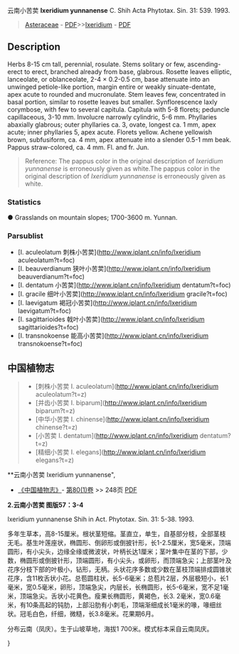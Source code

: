 云南小苦荬 **Ixeridium yunnanense** C. Shih Acta Phytotax. Sin. 31: 539. 1993.

> [Asteraceae](http://www.iplant.cn/info/Asteraceae?t=foc) - [PDF](http://www.iplant.cn/foc/pdf/Asteraceae.pdf)>>[Ixeridium](http://www.iplant.cn/info/Ixeridium?t=foc) - [PDF](http://www.iplant.cn/foc/pdf/Ixeridium.pdf)

## Description

Herbs 8-15 cm tall, perennial, rosulate. Stems solitary or few, ascending-erect to erect, branched already from base, glabrous. Rosette leaves elliptic, lanceolate, or oblanceolate, 2-4 × 0.2-0.5 cm, base attenuate into an unwinged petiole-like portion, margin entire or weakly sinuate-dentate, apex acute to rounded and mucronulate. Stem leaves few, concentrated in basal portion, similar to rosette leaves but smaller. Synflorescence laxly corymbose, with few to several capitula. Capitula with 5-8 florets; peduncle capillaceous, 3-10 mm. Involucre narrowly cylindric, 5-6 mm. Phyllaries abaxially glabrous; outer phyllaries ca. 3, ovate, longest ca. 1 mm, apex acute; inner phyllaries 5, apex acute. Florets yellow. Achene yellowish brown, subfusiform, ca. 4 mm, apex attenuate into a slender 0.5-1 mm beak. Pappus straw-colored, ca. 4 mm. Fl. and fr. Jun.


> Reference: 
> The pappus color in the original description of *Ixeridium yunnanense* is erroneously given as white.The pappus color in the original description of *Ixeridium yunnanense* is erroneously given as white.

### Statistics
● Grasslands on mountain slopes; 1700-3600 m. Yunnan.



### Parsublist

* [I.  aculeolatum  刺株小苦荬](http://www.iplant.cn/info/Ixeridium aculeolatum?t=foc)
* [I.  beauverdianum  狭叶小苦荬](http://www.iplant.cn/info/Ixeridium beauverdianum?t=foc)
* [I.  dentatum  小苦荬](http://www.iplant.cn/info/Ixeridium dentatum?t=foc)
* [I.  gracile  细叶小苦荬](http://www.iplant.cn/info/Ixeridium gracile?t=foc)
* [I.  laevigatum  褐冠小苦荬](http://www.iplant.cn/info/Ixeridium laevigatum?t=foc)
* [I.  sagittarioides  戟叶小苦荬](http://www.iplant.cn/info/Ixeridium sagittarioides?t=foc)
* [I.  transnokoense  能高小苦荬](http://www.iplant.cn/info/Ixeridium transnokoense?t=foc)


## 中国植物志

> * [刺株小苦荬  I.  aculeolatum](http://www.iplant.cn/info/Ixeridium aculeolatum?t=z)
> * [并齿小苦荬  I.  biparum](http://www.iplant.cn/info/Ixeridium biparum?t=z)
> * [中华小苦荬  I.  chinense](http://www.iplant.cn/info/Ixeridium chinense?t=z)
> * [小苦荬  I.  dentatum](http://www.iplant.cn/info/Ixeridium dentatum?t=z)
> * [精细小苦荬  I.  elegans](http://www.iplant.cn/info/Ixeridium elegans?t=z)


**云南小苦荬 Ixeridium yunnanense",



* [《中国植物志》](http://www.iplant.cn/frps)- [第80(1)卷](http://www.iplant.cn/frps/vol/80(1)) >> 248页 [PDF](http://www.iplant.cn/frps/pdf/80(1)/248.PDF)


**2.云南小苦荬 图版57：3-4**

Ixeridium yunnanense Shih in Act. Phytotax. Sin. 31: 5-38. 1993.

多年生草本，高8-15厘米。根状茎短缩。茎直立，单生，自基部分枝，全部茎枝无毛。基生叶莲座状，椭圆形、倒卵形或倒披针形，长1-2.5厘米，宽5毫米，顶端圆形，有小尖头，边缘全缘或微波状，叶柄长达1厘米；茎叶集中在茎的下部，少数，椭圆形或倒披针形，顶端圆形，有小尖头，或卵形，而顶端急尖；上部茎叶及花序分枝下部的叶极小，钻形，无柄。头状花序多数或少数在茎枝顶端排成圆锥状花序，含11枚舌状小花。总苞圆柱状，长5-6毫米；总苞片2层，外层极短小，长1毫米，宽0.5毫米，卵形，顶端急尖，内层长，长椭圆形，长5-6毫米，宽不足1毫米，顶端急尖。舌状小花黄色。瘦果长椭圆形，黄褐色，长3. 2毫米，宽0.6毫米，有10条高起的钝肋，上部沿肋有小刺毛，顶端渐细成长1毫米的喙，喙细丝状。冠毛白色，纤细，微糙，长3.8毫米。花果期6月。

分布云南（凤庆）。生于山坡草地，海拔1 700米。模式标本采自云南凤庆。



}